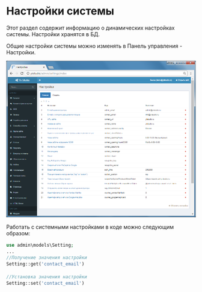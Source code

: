 Настройки системы
================

Этот раздел содержит информацию о динамических настройках системы.
Настройки хранятся в БД.

Общие настройки системы можно изменять в Панель управления - Настройки.

![Страница Настройки](images/tech-settings-system.png)

Работать с системными настройками в коде можно следующим образом:

```php
use admin\models\Setting;
...
//Получение значения настройки
Setting::get('contact_email')

//Установка значения настройки
Setting::set('contact_email')
```

